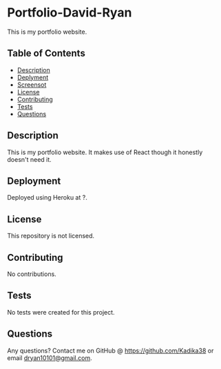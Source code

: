 # Portfolio-David-Ryan
This is my portfolio website.

## Table of Contents
* [Description](#general-description)
* [Deplyment](#deployment)
* [Screensot](#screenshot)
* [License](#license)
* [Contributing](#contributing)
* [Tests](#tests)
* [Questions](#questions)
    
    
## Description
This is my portfolio website.  It makes use of React though it honestly doesn't need it.


## Deployment
Deployed using Heroku at ?.

## License
This repository is not licensed.


## Contributing
No contributions.


## Tests
No tests were created for this project.


## Questions
Any questions?  Contact me on GitHub @ https://github.com/Kadika38 or email dryan10101@gmail.com.
